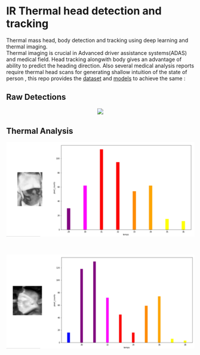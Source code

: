 # IR Thermal head detection and tracking
Thermal mass head, body detection and tracking using deep learning and thermal imaging.
</br>
Thermal imaging is crucial in Advanced driver assistance systems(ADAS) and medical field. Head tracking alongwith body gives an advantage of ability to predict the heading direction. Also several medical analysis reports require thermal head scans for generating shallow intuition of the state of person , this repo provides the [dataset](https://github.com/Abhishek-krg/IR-thermal-head-detection-and-tracking/tree/main/dataset) and [models](https://github.com/Abhishek-krg/IR-thermal-head-detection-and-tracking/tree/main/models) to achieve the same :
## Raw Detections
<p align='center'>
 <img src='https://github.com/Abhishek-krg/covid-ir/blob/main/images/neural_processing.png'>
</p>

## Thermal Analysis
<p align='center'>
 <img height='auto' width=864 src='https://github.com/Abhishek-krg/IR-thermal-head-detection-and-tracking/blob/main/images/nrml_heatmap_aggregation.jpg'>
</p>
</br>
<p align='center'>
 <img height='auto' width=864 src='https://github.com/Abhishek-krg/IR-thermal-head-detection-and-tracking/blob/main/images/covid_heatmap_aggregation.jpg'>
</p>

